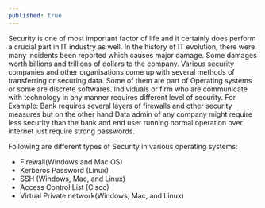```yaml
---
published: true
---
```

Security is one of most important factor of life and it certainly does perform a crucial part in IT industry as well. In the history of IT evolution, there were many incidents been reported which causes major damage. Some damages worth billions and trillions of dollars to the company. Various security companies and other organisations come up with several methods of transferring or securing data. Some of them are part of Operating systems or some are discrete softwares. Individuals or firm who are communicate with technology in any manner requires different level of security. For Example: Bank requires several layers of firewalls and other security measures but on the other hand Data admin of any company might require less security than the bank and end user running normal operation over internet just require strong passwords.

Following are different types of Security in various operating systems:

- Firewall(Windows and Mac OS)
- Kerberos Password (Linux)
- SSH (Windows, Mac, and Linux)
- Access Control List (Cisco)
- Virtual Private network(Windows, Mac, and Linux)

